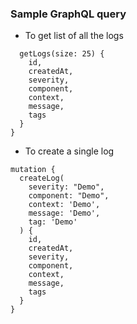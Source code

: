 ### Sample GraphQL query

- To get list of all the logs
```query {
  getLogs(size: 25) {
    id,
    createdAt,
    severity,
    component,
    context,
    message,
    tags
  }
}
```

- To create a single log
```
mutation {
  createLog(
    severity: "Demo",
    component: "Demo",
    context: 'Demo',
    message: 'Demo',
    tag: 'Demo'
  ) {
    id,
    createdAt,
    severity,
    component,
    context,
    message,
    tags
  }
}
```




